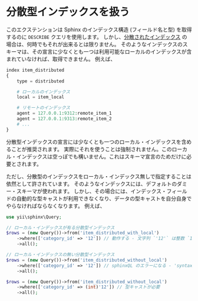 分散型インデックスを扱う
========================

このエクステンションは Sphinx のインデックス構造 (フィールド名と型) を取得するのに `DESCRIBE` クエリを使用します。
しかし、[分散されたインデックス](http://sphinxsearch.com/docs/current.html#distributed) の場合は、何時でもそれが出来るとは限りません。
そのようなインデックスのスキーマは、その宣言に少なくとも一つは利用可能なローカルのインデックスが含まれていなければ、取得できません。
例えば、

```php
index item_distributed
{
    type = distributed

    # ローカルのインデックス
    local = item_local

    # リモートのインデックス
    agent = 127.0.0.1:9312:remote_item_1
    agent = 127.0.0.1:9313:remote_item_2
    # ...
}
```

分散型インデックスの宣言には少なくとも一つのローカル・インデックスを含めることが推奨されます。
実際にそれを使うことは強制されません。このローカル・インデックスは空っぽでも構いません。これはスキーマ宣言のためだけに必要とされます。

ただし、分散型のインデックスをローカル・インデックス無しで指定することは依然として許されています。
そのようなインデックスには、デフォルトのダミー・スキーマが使われます。
しかし、その場合には、インデックス・フィールドの自動的な型キャストが利用できなくなり、データの型キャストを自分自身でやらなければならなくなります。
例えば、

```php
use yii\sphinx\Query;

// ローカル・インデックスが有る分散型インデックス
$rows = (new Query())->from('item_distributed_with_local')
    ->where(['category_id' => '12']) // 動作する - 文字列 `'12'` は整数 `12` に変換される
    ->all();

// ローカル・インデックスの無い分散型インデックス
$rows = (new Query())->from('item_distributed_without_local')
    ->where(['category_id' => '12']) // sphinxQL のエラーになる - 'syntax error, unexpected QUOTED_STRING, expecting CONST_INT'
    ->all();

$rows = (new Query())->from('item_distributed_without_local')
    ->where(['category_id' => (int)'12']) // 型キャストが必要
    ->all();
```
